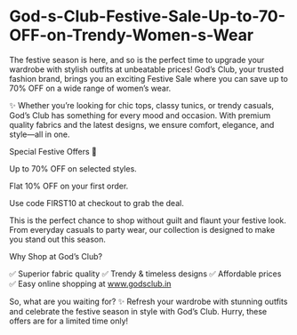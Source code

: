 # God-s-Club-Festive-Sale-Up-to-70-OFF-on-Trendy-Women-s-Wear

The festive season is here, and so is the perfect time to upgrade your wardrobe with stylish outfits at unbeatable prices! God’s Club, your trusted fashion brand, brings you an exciting Festive Sale where you can save up to 70% OFF on a wide range of women’s wear.

✨ Whether you’re looking for chic tops, classy tunics, or trendy casuals, God’s Club has something for every mood and occasion. With premium quality fabrics and the latest designs, we ensure comfort, elegance, and style—all in one.

Special Festive Offers 🎉

Up to 70% OFF on selected styles.

Flat 10% OFF on your first order.

Use code FIRST10 at checkout to grab the deal.

This is the perfect chance to shop without guilt and flaunt your festive look. From everyday casuals to party wear, our collection is designed to make you stand out this season.

Why Shop at God’s Club?

✅ Superior fabric quality
✅ Trendy & timeless designs
✅ Affordable prices
✅ Easy online shopping at www.godsclub.in

So, what are you waiting for? ✨ Refresh your wardrobe with stunning outfits and celebrate the festive season in style with God’s Club. Hurry, these offers are for a limited time only!
